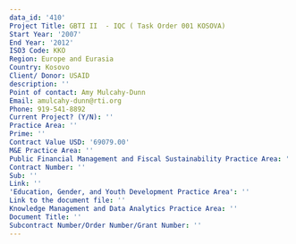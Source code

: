 ```yaml
---
data_id: '410'
Project Title: GBTI II  - IQC ( Task Order 001 KOSOVA)
Start Year: '2007'
End Year: '2012'
ISO3 Code: KKO
Region: Europe and Eurasia
Country: Kosovo
Client/ Donor: USAID
description: ''
Point of contact: Amy Mulcahy-Dunn
Email: amulcahy-dunn@rti.org
Phone: 919-541-8892
Current Project? (Y/N): ''
Practice Area: ''
Prime: ''
Contract Value USD: '69079.00'
M&E Practice Area: ''
Public Financial Management and Fiscal Sustainability Practice Area: ''
Contract Number: ''
Sub: ''
Link: ''
'Education, Gender, and Youth Development Practice Area': ''
Link to the document file: ''
Knowledge Management and Data Analytics Practice Area: ''
Document Title: ''
Subcontract Number/Order Number/Grant Number: ''
---
```

